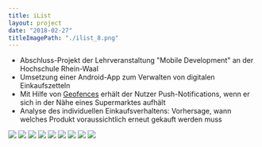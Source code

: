 ```yaml
---
title: iList
layout: project
date: "2018-02-27"
titleImagePath: "./ilist_8.png"
---
```

* Abschluss-Projekt der Lehrveranstaltung "Mobile Development" an der Hochschule Rhein-Waal
* Umsetzung einer Android-App zum Verwalten von digitalen Einkaufszetteln
* Mit Hilfe von <a href="https://developer.android.com/training/location/geofencing.html" target="_blank">Geofences</a> erhält der Nutzer Push-Notifications, wenn er sich in der Nähe eines Supermarktes aufhält
* Analyse des individuellen Einkaufsverhaltens: Vorhersage, wann welches Produkt voraussichtlich erneut gekauft werden muss

<media-slider>
    <img src="./ilist_1.png"/>
    <img src="./ilist_2.png"/>
    <img src="./ilist_3.png"/>
    <img src="./ilist_4.png"/>
    <img src="./ilist_5.png"/>
    <img src="./ilist_6.png"/>
    <img src="./ilist_7.png"/>
    <img src="./ilist_8.png"/>
    <img src="./ilist_9.png"/>
</media-slider>